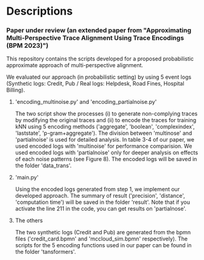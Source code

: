 # Descriptions

### Paper under review (an extended paper from "Approximating Multi-Perspective Trace Alignment Using Trace Encodings (BPM 2023)")

This repository contains the scripts developed for a proposed probabilistic approximate approach of multi-perspective alignment.

We evaluated our approach (in probabilistic setting) by using 5 event logs (Synthetic logs: Credit, Pub / Real logs: Helpdesk, Road Fines, Hospital Billing).

1. 'encoding_multinoise.py' and 'encoding_partialnoise.py'

    The two script show the processes (i) to generate non-complying traces by modifying the original traces and (ii) to encode the traces for training kNN using 5 encoding methods ('aggregate', 'boolean', 'complexindex', 'laststate', 'p-gram+aggregate'). The division between 'multinose' and 'partialnoise' is used for detailed analysis. In table 3-4 of our paper, we used encoded logs with 'multinoise' for performance comparision. We used encoded logs with 'partialnoise' only for deeper analysis on effects of each noise patterns (see Figure 8). The encoded logs will be saved in the folder 'data_trans'.

2. 'main.py'

    Using the encoded logs generated from step 1, we implement our developed approach. The summary of result ('precision', 'distance', 'computation time') will be saved in the folder 'result'. Note that if you activate the line 211 in the code, you can get results on 'partialnose'.

3. The others

    The two synthetic logs (Credit and Pub) are generated from the bpmn files ('credit_card.bpmn' and 'mccloud_sim.bpmn' respectively). The scripts for the 5 encoding functions used in our paper can be found in the folder 'tansformers'.
